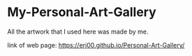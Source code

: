 # My-Personal-Art-Gallery
All the artwork that I used here was made by me.

link of web page: https://erj00.github.io/Personal-Art-Gallery/
